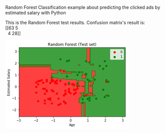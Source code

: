 Random Forest Classification example about predicting the clicked ads by estimated salary  with Python

This is the Random Forest test results. Confusion matrix's result is: <br>
[[63 5 <br>
  &nbsp;&nbsp;4 28]]

![image](https://github.com/karakusfurkan/Random_Forest_Classification/blob/master/graph1.png)
